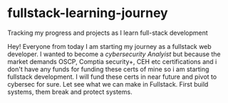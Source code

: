 # fullstack-learning-journey
Tracking my progress and projects as I learn full-stack development

Hey! Everyone from today I am starting my journey as a fullstack web developer. 
I wanted to become a *cybersecurity Analyist* but because the market demands OSCP, Comptia security+, CEH etc certifications and i don't have any funds for funding these certs of mine so i am starting fullstack development.
I will fund these certs in near future and pivot to cybersec for sure. Let see what we can make in Fullstack.
First build systems, them break and protect systems.
